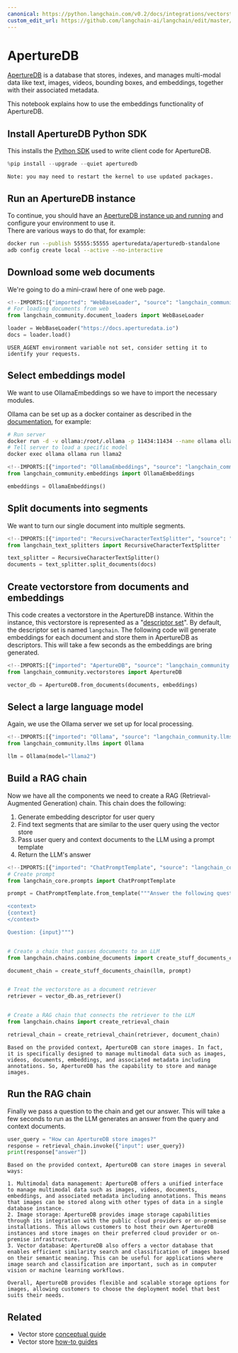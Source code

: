```yaml
---
canonical: https://python.langchain.com/v0.2/docs/integrations/vectorstores/aperturedb/
custom_edit_url: https://github.com/langchain-ai/langchain/edit/master/docs/docs/integrations/vectorstores/aperturedb.ipynb
---
```


# ApertureDB

[ApertureDB](https://docs.aperturedata.io) is a database that stores, indexes, and manages multi-modal data like text, images, videos, bounding boxes, and embeddings, together with their associated metadata.

This notebook explains how to use the embeddings functionality of ApertureDB.

## Install ApertureDB Python SDK

This installs the [Python SDK](https://docs.aperturedata.io/category/aperturedb-python-sdk) used to write client code for ApertureDB.


```python
%pip install --upgrade --quiet aperturedb
```
```output
Note: you may need to restart the kernel to use updated packages.
```
## Run an ApertureDB instance

To continue, you should have an [ApertureDB instance up and running](https://docs.aperturedata.io/HowToGuides/start/Setup) and configure your environment to use it.  
There are various ways to do that, for example:

```bash
docker run --publish 55555:55555 aperturedata/aperturedb-standalone
adb config create local --active --no-interactive
```

## Download some web documents
We're going to do a mini-crawl here of one web page.


```python
<!--IMPORTS:[{"imported": "WebBaseLoader", "source": "langchain_community.document_loaders", "docs": "https://api.python.langchain.com/en/latest/document_loaders/langchain_community.document_loaders.web_base.WebBaseLoader.html", "title": "ApertureDB"}]-->
# For loading documents from web
from langchain_community.document_loaders import WebBaseLoader

loader = WebBaseLoader("https://docs.aperturedata.io")
docs = loader.load()
```
```output
USER_AGENT environment variable not set, consider setting it to identify your requests.
```
## Select embeddings model

We want to use OllamaEmbeddings so we have to import the necessary modules.

Ollama can be set up as a docker container as described in the [documentation](https://hub.docker.com/r/ollama/ollama), for example:
```bash
# Run server
docker run -d -v ollama:/root/.ollama -p 11434:11434 --name ollama ollama/ollama
# Tell server to load a specific model
docker exec ollama ollama run llama2
```


```python
<!--IMPORTS:[{"imported": "OllamaEmbeddings", "source": "langchain_community.embeddings", "docs": "https://api.python.langchain.com/en/latest/embeddings/langchain_community.embeddings.ollama.OllamaEmbeddings.html", "title": "ApertureDB"}]-->
from langchain_community.embeddings import OllamaEmbeddings

embeddings = OllamaEmbeddings()
```

## Split documents into segments

We want to turn our single document into multiple segments.


```python
<!--IMPORTS:[{"imported": "RecursiveCharacterTextSplitter", "source": "langchain_text_splitters", "docs": "https://api.python.langchain.com/en/latest/character/langchain_text_splitters.character.RecursiveCharacterTextSplitter.html", "title": "ApertureDB"}]-->
from langchain_text_splitters import RecursiveCharacterTextSplitter

text_splitter = RecursiveCharacterTextSplitter()
documents = text_splitter.split_documents(docs)
```

## Create vectorstore from documents and embeddings

This code creates a vectorstore in the ApertureDB instance.
Within the instance, this vectorstore is represented as a "[descriptor set](https://docs.aperturedata.io/category/descriptorset-commands)".
By default, the descriptor set is named `langchain`.  The following code will generate embeddings for each document and store them in ApertureDB as descriptors.  This will take a few seconds as the embeddings are bring generated.


```python
<!--IMPORTS:[{"imported": "ApertureDB", "source": "langchain_community.vectorstores", "docs": "https://api.python.langchain.com/en/latest/vectorstores/langchain_community.vectorstores.aperturedb.ApertureDB.html", "title": "ApertureDB"}]-->
from langchain_community.vectorstores import ApertureDB

vector_db = ApertureDB.from_documents(documents, embeddings)
```

## Select a large language model

Again, we use the Ollama server we set up for local processing.


```python
<!--IMPORTS:[{"imported": "Ollama", "source": "langchain_community.llms", "docs": "https://api.python.langchain.com/en/latest/llms/langchain_community.llms.ollama.Ollama.html", "title": "ApertureDB"}]-->
from langchain_community.llms import Ollama

llm = Ollama(model="llama2")
```

## Build a RAG chain

Now we have all the components we need to create a RAG (Retrieval-Augmented Generation) chain.  This chain does the following:
1. Generate embedding descriptor for user query
2. Find text segments that are similar to the user query using the vector store
3. Pass user query and context documents to the LLM using a prompt template
4. Return the LLM's answer


```python
<!--IMPORTS:[{"imported": "ChatPromptTemplate", "source": "langchain_core.prompts", "docs": "https://api.python.langchain.com/en/latest/prompts/langchain_core.prompts.chat.ChatPromptTemplate.html", "title": "ApertureDB"}, {"imported": "create_stuff_documents_chain", "source": "langchain.chains.combine_documents", "docs": "https://api.python.langchain.com/en/latest/chains/langchain.chains.combine_documents.stuff.create_stuff_documents_chain.html", "title": "ApertureDB"}, {"imported": "create_retrieval_chain", "source": "langchain.chains", "docs": "https://api.python.langchain.com/en/latest/chains/langchain.chains.retrieval.create_retrieval_chain.html", "title": "ApertureDB"}]-->
# Create prompt
from langchain_core.prompts import ChatPromptTemplate

prompt = ChatPromptTemplate.from_template("""Answer the following question based only on the provided context:

<context>
{context}
</context>

Question: {input}""")


# Create a chain that passes documents to an LLM
from langchain.chains.combine_documents import create_stuff_documents_chain

document_chain = create_stuff_documents_chain(llm, prompt)


# Treat the vectorstore as a document retriever
retriever = vector_db.as_retriever()


# Create a RAG chain that connects the retriever to the LLM
from langchain.chains import create_retrieval_chain

retrieval_chain = create_retrieval_chain(retriever, document_chain)
```
```output
Based on the provided context, ApertureDB can store images. In fact, it is specifically designed to manage multimodal data such as images, videos, documents, embeddings, and associated metadata including annotations. So, ApertureDB has the capability to store and manage images.
```
## Run the RAG chain

Finally we pass a question to the chain and get our answer.  This will take a few seconds to run as the LLM generates an answer from the query and context documents.


```python
user_query = "How can ApertureDB store images?"
response = retrieval_chain.invoke({"input": user_query})
print(response["answer"])
```
```output
Based on the provided context, ApertureDB can store images in several ways:

1. Multimodal data management: ApertureDB offers a unified interface to manage multimodal data such as images, videos, documents, embeddings, and associated metadata including annotations. This means that images can be stored along with other types of data in a single database instance.
2. Image storage: ApertureDB provides image storage capabilities through its integration with the public cloud providers or on-premise installations. This allows customers to host their own ApertureDB instances and store images on their preferred cloud provider or on-premise infrastructure.
3. Vector database: ApertureDB also offers a vector database that enables efficient similarity search and classification of images based on their semantic meaning. This can be useful for applications where image search and classification are important, such as in computer vision or machine learning workflows.

Overall, ApertureDB provides flexible and scalable storage options for images, allowing customers to choose the deployment model that best suits their needs.
```

## Related

- Vector store [conceptual guide](/docs/concepts/#vector-stores)
- Vector store [how-to guides](/docs/how_to/#vector-stores)